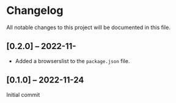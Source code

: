 # Changelog

All notable changes to this project will be documented in this file.

## [0.2.0] – 2022-11-

- Added a browserslist to the `package.json` file.

## [0.1.0] – 2022-11-24

Initial commit
